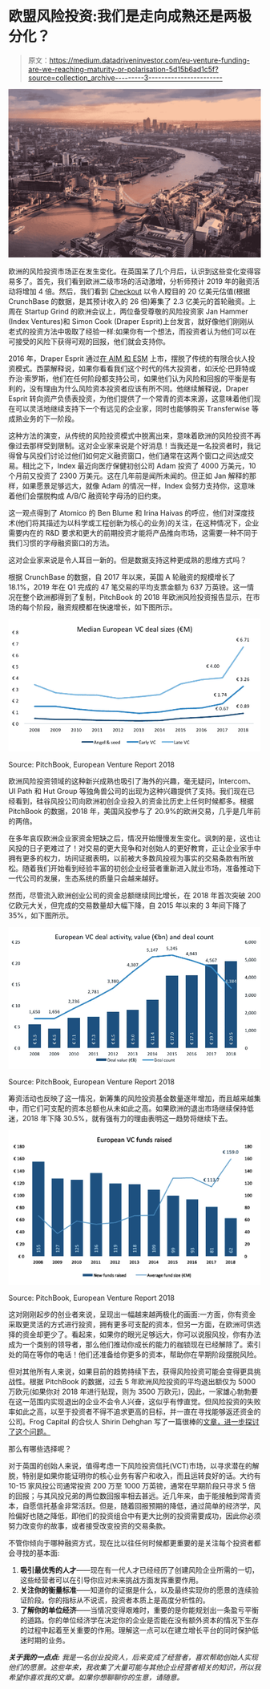 # 欧盟风险投资:我们是走向成熟还是两极分化？

> 原文：<https://medium.datadriveninvestor.com/eu-venture-funding-are-we-reaching-maturity-or-polarisation-5d15b6ad1c5f?source=collection_archive---------3----------------------->

![](img/d10a3e91be29b66ff20ed774aa82d472.png)

欧洲的风险投资市场正在发生变化。在英国呆了几个月后，认识到这些变化变得容易多了。首先，我们看到欧洲二级市场的活动激增，分析师预计 2019 年的融资活动将增加 4 倍。然后，我们看到 [Checkout](https://www.ft.com/content/4066a79c-6cfe-11e9-80c7-60ee53e6681d) 以令人瞠目的 20 亿美元估值(根据 CrunchBase 的数据，是其预计收入的 26 倍)筹集了 2.3 亿美元的首轮融资。上周在 Startup Grind 的欧洲会议上，两位备受尊敬的风险投资家 Jan Hammer (Index Ventures)和 Simon Cook (Draper Esprit)上台发言，就好像他们刚刚从老式的投资方法中吸取了经验一样:如果你有一个想法，而投资者认为他们可以在可接受的风险下获得可观的回报，他们就会支持你。

2016 年，Draper Esprit 通过[在 AIM 和 ESM](https://techcrunch.com/2016/06/14/why-would-a-vc-firm-ipo-simon-cook-of-draper-esprit-explains/) 上市，摆脱了传统的有限合伙人投资模式。西蒙解释说，如果你看看我们这个时代的伟大投资者，如沃伦·巴菲特或乔治·索罗斯，他们在任何阶段都支持公司，如果他们认为风险和回报的平衡是有利的，没有理由为什么风险资本投资者应该有所不同。他继续解释说，Draper Esprit 转向资产负债表投资，为他们提供了一个常青的资本来源，这意味着他们现在可以灵活地继续支持下一个有远见的企业家，同时也能够购买 Transferwise 等成熟业务的下一阶段。

这种方法的演变，从传统的风险投资模式中脱离出来，意味着欧洲的风险投资不再像过去那样受到限制。这对企业家来说是个好消息！当我还是一名投资者时，我记得曾与风投们讨论过他们如何定义融资窗口，他们通常在这两个窗口之间达成交易。相比之下，Index 最近向医疗保健初创公司 Adam 投资了 4000 万美元，10 个月前又投资了 2300 万美元。这在几年前是闻所未闻的。但正如 Jan 解释的那样，如果愿景足够远大，就像 Adam 的情况一样，Index 会努力支持你，这意味着他们会摆脱构成 A/B/C 融资轮字母汤的旧约束。

这一观点得到了 Atomico 的 Ben Blume 和 Irina Haivas 的呼应，他们对深度技术(他们将其描述为以科学或工程创新为核心的业务)的关注，在这种情况下，企业需要内在的 R&D 要求和更大的前期投资才能将产品推向市场，这需要一种不同于我们习惯的字母融资窗口的方法。

这对企业家来说是令人耳目一新的。但是数据支持这种更成熟的思维方式吗？

根据 CrunchBase 的数据，自 2017 年以来，英国 A 轮融资的规模增长了 18.1%，2019 年在 Q1 完成的 47 笔交易的平均支票金额为 637 万英镑。这一情况在整个欧洲都得到了复制，PitchBook 的 2018 年欧洲风险投资报告显示，在市场的每个阶段，融资规模都在快速增长，如下图所示。

![](img/9910d1a1ccb72809c965c3775a1d1b34.png)

Source: PitchBook, European Venture Report 2018

欧洲风险投资领域的这种新兴成熟也吸引了海外的兴趣，毫无疑问，Intercom、UI Path 和 Hut Group 等独角兽公司的出现为这种兴趣提供了支持。我们现在已经看到，硅谷风投公司向欧洲初创企业投入的资金比历史上任何时候都多。根据 PitchBook 的数据，2018 年，美国风投参与了 20.9%的欧洲交易，几乎是几年前的两倍。

在多年哀叹欧洲企业家资金短缺之后，情况开始慢慢发生变化。讽刺的是，这也让风投的日子更难过了！对交易的更大竞争和对创始人的更好教育，正让企业家手中拥有更多的权力，坊间证据表明，以前被大多数风投视为事实的交易条款有所放松。随着我们开始看到经验丰富的初创企业经营者重新进入就业市场，准备推动下一代公司的发展，生态系统的质量只会越来越好。

然而，尽管流入欧洲创业公司的资金总额继续同比增长，在 2018 年首次突破 200 亿欧元大关，但完成的交易数量却大幅下降，自 2015 年以来的 3 年间下降了 35%，如下图所示。

![](img/e9c0d00539be470dedef1c129b9f2070.png)

Source: PitchBook, European Venture Report 2018

筹资活动也反映了这一情况，新筹集的风险投资基金数量逐年增加，而且越来越集中，而它们可支配的资本总额也从未如此之高。如果欧洲的退出市场继续保持低迷，2018 年下降 30.5%，就有强有力的理由表明这一趋势将继续下去。

![](img/5ed4e6e9d679e6070ac4b34c3a3324f6.png)

Source: PitchBook, European Venture Report 2018

这对刚刚起步的创业者来说，呈现出一幅越来越两极化的画面:一方面，你有资金采取更灵活的方式进行投资，拥有更多可支配的资本，但另一方面，在欧洲可供选择的资金却更少了。看起来，如果你的眼光足够远大，你可以说服风投，你有办法成为一个类别的领导者，那么他们推动你成长的能力的枷锁现在已经解除了。索引处的简在等你的电话！他们还准备给你更多的资本，帮助你在早期阶段摆脱风险。

但对其他所有人来说，如果目前的趋势持续下去，获得风险投资可能会变得更具挑战性。根据 PitchBook 的数据，过去 5 年欧洲风险投资的平均退出额仅为 5000 万欧元(如果你对 2018 年进行贴现，则为 3500 万欧元)，因此，一家雄心勃勃要在这一范围内实现退出的企业不会令人兴奋，这似乎有悖直觉。但风险投资的失败率如此之高，以至于投资者不得不追求更高的目标，并一直在寻找能够返还资金的公司。Frog Capital 的合伙人 Shirin Dehghan 写了一篇很棒的[文章，进一步探讨了这个问题。](https://www.linkedin.com/pulse/unicorn-new-name-dotcom-shirin-dehghan/)

那么有哪些选择呢？

对于英国的创始人来说，值得考虑一下风险投资信托(VCT)市场，以寻求潜在的解脱，特别是如果你能证明你的核心业务有客户和收入，而且运转良好的话。大约有 10-15 家风投公司通常投资 200 万至 1000 万英镑，通常在早期阶段只寻求 5 倍的回报；与其风投兄弟的两位数回报率相去甚远。近几年来，由于能接触到常青资本，自愿信托基金非常活跃。但是，随着回报预期的降低，通过简单的经济学，风险偏好也随之降低，即他们的投资组合中有更大比例的投资需要成功，因此你必须努力改变你的故事，或者接受改变投资的交易条款。

不管你倾向于哪种融资方式，现在比以往任何时候都更重要的是关注每个投资者都会寻找的基本面:

1.  **吸引最优秀的人才**——现在有一代人才已经经历了创建风险企业所需的一切，这些经营者可以在引导你应对未来挑战方面发挥重要作用。
2.  **关注你的衡量标准**——知道你的证据是什么，以及最终实现你的愿景的连续验证阶段。你的指标从不说谎，投资者本质上是高度分析性的。
3.  **了解你的单位经济**——当情况变得艰难时，重要的是你能规划出一条盈亏平衡的道路。你的单位经济学在决定你的企业是否能在没有额外资本的情况下生存的过程中起着至关重要的作用。理解这一点可以在建立增长平台的同时保护低迷时期的业务。

***关于我的一点点:*** *我是一名创业投资人，后来变成了经营者，喜欢帮助创始人实现他们的愿景。这些年来，我收集了大量可能与其他企业经营者相关的知识，所以我希望你喜欢我的文章。如果你想聊聊你的生意，请随意。*